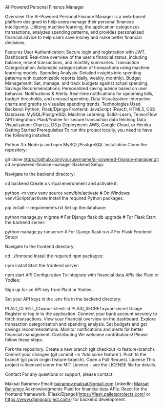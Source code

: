 AI-Powered Personal Finance Manager

Overview
The AI-Powered Personal Finance Manager is a web-based platform designed to help users manage their personal finances intelligently. Utilizing machine learning, the application categorizes transactions, analyzes spending patterns, and provides personalized financial advice to help users save money and make better financial decisions.

Features
User Authentication: Secure login and registration with JWT.
Dashboard: Real-time overview of the user's financial status, including balance, recent transactions, and monthly summaries.
Transaction Categorization: Automatic categorization of transactions using machine learning models.
Spending Analysis: Detailed insights into spending patterns with customizable reports (daily, weekly, monthly).
Budget Management: Set, manage, and track budgets against actual spending.
Savings Recommendations: Personalized saving advice based on user behavior.
Notifications & Alerts: Real-time notifications for upcoming bills, budget thresholds, and unusual spending.
Data Visualization: Interactive charts and graphs to visualize spending trends.
Technologies Used
Backend: Python, Flask/Django
Frontend: JavaScript (React), HTML5, CSS
Database: MySQL/PostgreSQL
Machine Learning: Scikit-Learn, TensorFlow
API Integration: Plaid/Yodlee for secure transaction data fetching
Data Visualization: Chart.js, D3.js
Deployment: AWS, Google Cloud, or Heroku
Getting Started
Prerequisites
To run this project locally, you need to have the following installed:

Python 3.x
Node.js and npm
MySQL/PostgreSQL
Installation
Clone the repository:


git clone https://github.com/yourusername/ai-powered-finance-manager.git
cd ai-powered-finance-manager
Backend Setup:

Navigate to the backend directory:


cd backend
Create a virtual environment and activate it:


python -m venv venv
source venv/bin/activate  # On Windows: venv\Scripts\activate
Install the required Python packages:


pip install -r requirements.txt
Set up the database:


python manage.py migrate  # For Django
flask db upgrade          # For Flask
Start the backend server:


python manage.py runserver  # For Django
flask run                   # For Flask
Frontend Setup:

Navigate to the frontend directory:

cd ../frontend
Install the required npm packages:


npm install
Start the frontend server:

npm start
API Configuration
To integrate with financial data APIs like Plaid or Yodlee:

Sign up for an API key from Plaid or Yodlee.

Set your API keys in the .env file in the backend directory:


PLAID_CLIENT_ID=your-client-id
PLAID_SECRET=your-secret
Usage
Register or log in to the application.
Connect your bank account securely to fetch transactions.
View your financial overview on the dashboard.
Explore transaction categorization and spending analysis.
Set budgets and get savings recommendations.
Monitor notifications and alerts for better financial management.
Contributing
We welcome contributions! Please follow these steps:

Fork the repository.
Create a new branch (git checkout -b feature-branch).
Commit your changes (git commit -m 'Add some feature').
Push to the branch (git push origin feature-branch).
Open a Pull Request.
License
This project is licensed under the MIT License - see the LICENSE file for details.

Contact
For any questions or support, please contact:

Maksat Bairamov
Email: bairamov.maksat@gmail.com
LinkedIn: [Maksat Bairamov](https://www.linkedin.com/in/maksat-bairamov-29a358268/)
Acknowledgments
Plaid for financial data APIs.
React for the frontend framework.
[Flask/Django](https://flask.palletsprojects.com/ or https://www.djangoproject.com/) for backend development.
